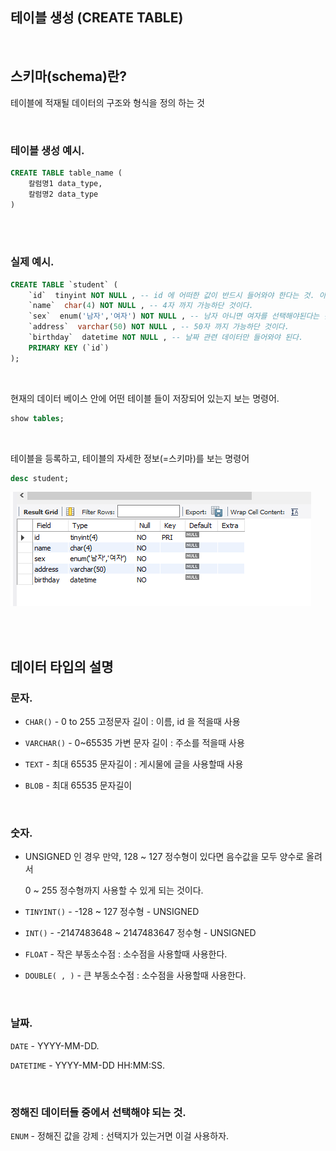## 테이블 생성 (CREATE TABLE)

<br/>

## 스키마(schema)란?

테이블에 적재될 데이터의 구조와 형식을 정의 하는 것

<br/>

### 테이블 생성 예시.

```sql
CREATE TABLE table_name (
    칼럼명1 data_type,
    칼럼명2 data_type
)
```

<br/><br/>

### 실제 예시.

```sql
CREATE TABLE `student` (
    `id`  tinyint NOT NULL , -- id 에 어떠한 값이 반드시 들어와야 한다는 것. 아닐시 에러 발생.
    `name`  char(4) NOT NULL , -- 4자 까지 가능하단 것이다.
    `sex`  enum('남자','여자') NOT NULL , -- 남자 아니면 여자를 선택해야된다는 것이다.
    `address`  varchar(50) NOT NULL , -- 50자 까지 가능하단 것이다.
    `birthday`  datetime NOT NULL , -- 날짜 관련 데이터만 들어와야 된다.
    PRIMARY KEY (`id`)
);
```

<br/>

현재의 데이터 베이스 안에 어떤 테이블 들이 저장되어 있는지 보는 명령어.

```sql
show tables;
```

<br/>

테이블을 등록하고, 테이블의 자세한 정보(=스키마)를 보는 명령어

```sql
desc student;
```

![이미지](/programming/img/입문159.PNG)

<br/><br/>

## 데이터 타입의 설명

### 문자.

- `CHAR()` - 0 to 255 고정문자 길이 : 이름, id 을 적을때 사용

- `VARCHAR()` - 0~65535 가변 문자 길이 : 주소를 적을때 사용
- `TEXT` - 최대 65535 문자길이 : 게시물에 글을 사용할때 사용
- `BLOB` - 최대 65535 문자길이

<br/>

### 숫자.

- UNSIGNED 인 경우 만약, 128 ~ 127 정수형이 있다면 음수값을 모두 양수로 올려서 

    0 ~ 255 정수형까지 사용할 수 있게 되는 것이다.
- `TINYINT()` -  -128 ~ 127 정수형 - UNSIGNED
- `INT()` -  -2147483648 ~ 2147483647 정수형 - UNSIGNED
- `FLOAT` - 작은 부동소수점 : 소수점을 사용할때 사용한다.
- `DOUBLE( , )` - 큰 부동소수점 : 소수점을 사용할때 사용한다.


<br/>

### 날짜.

`DATE` - YYYY-MM-DD.

`DATETIME` - YYYY-MM-DD HH:MM:SS.

<br/>

### 정해진 데이터들 중에서 선택해야 되는 것.

`ENUM` - 정해진 값을 강제 : 선택지가 있는거면 이걸 사용하자.




